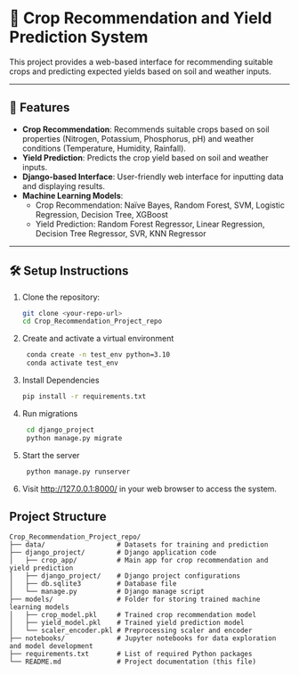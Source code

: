 # 🌾 Crop Recommendation and Yield Prediction System

This project provides a web-based interface for recommending suitable crops and predicting expected yields based on soil and weather inputs.

---

## 🚀 Features

- **Crop Recommendation**: Recommends suitable crops based on soil properties (Nitrogen, Potassium, Phosphorus, pH) and weather conditions (Temperature, Humidity, Rainfall).
- **Yield Prediction**: Predicts the crop yield based on soil and weather inputs.
- **Django-based Interface**: User-friendly web interface for inputting data and displaying results.
- **Machine Learning Models**: 
  - Crop Recommendation: Naïve Bayes, Random Forest, SVM, Logistic Regression, Decision Tree, XGBoost
  - Yield Prediction: Random Forest Regressor, Linear Regression, Decision Tree Regressor, SVR, KNN Regressor

---

## 🛠 Setup Instructions

1. Clone the repository:
   ```bash
   git clone <your-repo-url>
   cd Crop_Recommendation_Project_repo

2. Create and activate a virtual environment
   ```bash
    conda create -n test_env python=3.10
    conda activate test_env

4. Install Dependencies
    ```bash
   pip install -r requirements.txt

6. Run migrations
   ```bash
    cd django_project
    python manage.py migrate

8. Start the server
   ```bash
    python manage.py runserver

10. Visit http://127.0.0.1:8000/ in your web browser to access the system.


## Project Structure
```
Crop_Recommendation_Project_repo/
├── data/                  # Datasets for training and prediction
├── django_project/        # Django application code
│   ├── crop_app/          # Main app for crop recommendation and yield prediction
│   ├── django_project/    # Django project configurations
│   ├── db.sqlite3         # Database file
│   └── manage.py          # Django manage script
├── models/                # Folder for storing trained machine learning models
│   ├── crop_model.pkl     # Trained crop recommendation model
│   ├── yield_model.pkl    # Trained yield prediction model
│   └── scaler_encoder.pkl # Preprocessing scaler and encoder
├── notebooks/             # Jupyter notebooks for data exploration and model development
├── requirements.txt       # List of required Python packages
└── README.md              # Project documentation (this file)


